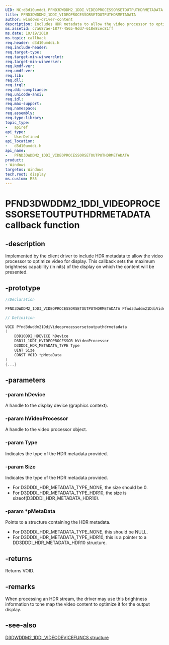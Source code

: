 ```yaml
---
UID: NC:d3d10umddi.PFND3DWDDM2_1DDI_VIDEOPROCESSORSETOUTPUTHDRMETADATA
title: PFND3DWDDM2_1DDI_VIDEOPROCESSORSETOUTPUTHDRMETADATA
author: windows-driver-content
description: Includes HDR metadata to allow the video processor to optimize video for display.
ms.assetid: c7a687ae-1877-4565-9dd7-618e8cec81ff
ms.date: 10/19/2018
ms.topic: callback
req.header: d3d10umddi.h
req.include-header:
req.target-type:
req.target-min-winverclnt:
req.target-min-winversvr:
req.kmdf-ver:
req.umdf-ver:
req.lib:
req.dll:
req.irql:
req.ddi-compliance:
req.unicode-ansi:
req.idl:
req.max-support:
req.namespace:
req.assembly:
req.type-library:
topic_type:
-	apiref
api_type:
-	UserDefined
api_location:
-	d3d10umddi.h
api_name:
-	PFND3DWDDM2_1DDI_VIDEOPROCESSORSETOUTPUTHDRMETADATA
product:
- Windows
targetos: Windows
tech.root: display
ms.custom: RS5
---
```


# PFND3DWDDM2_1DDI_VIDEOPROCESSORSETOUTPUTHDRMETADATA callback function

## -description

Implemented by the client driver to include HDR metadata to allow the video processor to optimize video for display. This callback sets the maximum brightness capability (in nits) of the display on which the content will be presented.

## -prototype

```cpp
//Declaration

PFND3DWDDM2_1DDI_VIDEOPROCESSORSETOUTPUTHDRMETADATA Pfnd3dwddm21DdiVideoprocessorsetoutputhdrmetadata;

// Definition

VOID Pfnd3dwddm21DdiVideoprocessorsetoutputhdrmetadata
(
	D3D10DDI_HDEVICE hDevice
	D3D11_1DDI_HVIDEOPROCESSOR hVideoProcessor
	D3DDDI_HDR_METADATA_TYPE Type
	UINT Size
	CONST VOID *pMetaData
)
{...}

```

## -parameters

### -param hDevice

A handle to the display device (graphics context).

### -param hVideoProcessor

A handle to the video processor object.

### -param Type

Indicates the type of the HDR metadata provided.

### -param Size

Indicates the type of the HDR metadata provided.

* For D3DDDI_HDR_METADATA_TYPE_NONE, the size should be 0.
* For D3DDDI_HDR_METADATA_TYPE_HDR10, the size is sizeof(D3DDDI_HDR_METADATA_HDR10).

### -param *pMetaData

Points to a structure containing the HDR metadata.

* For D3DDDI_HDR_METADATA_TYPE_NONE, this should be NULL.
* For D3DDDI_HDR_METADATA_TYPE_HDR10, this is a pointer to a DD3DDDI_HDR_METADATA_HDR10 structure.


## -returns

Returns VOID.

## -remarks

When processing an HDR stream, the driver may use this brightness information to tone map the video content to optimize it for the output display.

## -see-also

[D3DWDDM2_1DDI_VIDEODEVICEFUNCS structure](ns-d3d10umddi-d3dwddm2_1ddi_videodevicefuncs.md)
